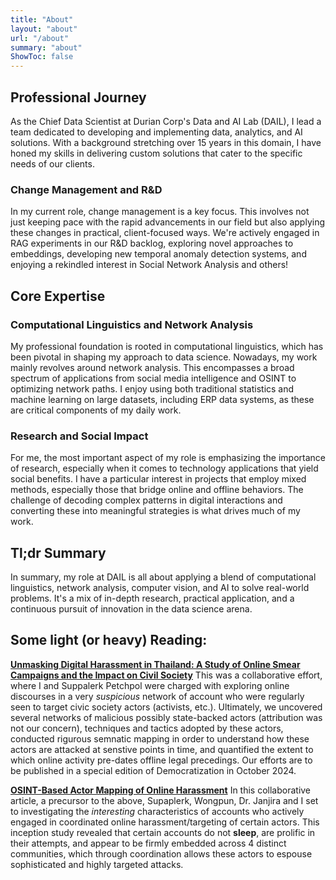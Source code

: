 ```yaml
---
title: "About"
layout: "about"
url: "/about"
summary: "about"
ShowToc: false
---
```


<!--- ![me-at-grill-the-data](/about/me-at-grill-the-data.jpg) -->

## Professional Journey

As the Chief Data Scientist at Durian Corp's Data and AI Lab (DAIL), I lead a team dedicated to developing and implementing data, analytics, and AI solutions. With a background stretching over 15 years in this domain, I have honed my skills in delivering custom solutions that cater to the specific needs of our clients.

### Change Management and R&D

In my current role, change management is a key focus. This involves not just keeping pace with the rapid advancements in our field but also applying these changes in practical, client-focused ways. We're actively engaged in RAG experiments in our R&D backlog, exploring novel approaches to embeddings, developing new temporal anomaly detection systems, and enjoying a rekindled interest in Social Network Analysis and others!

## Core Expertise

### Computational Linguistics and Network Analysis

My professional foundation is rooted in computational linguistics, which has been pivotal in shaping my approach to data science. Nowadays, my work mainly revolves around network analysis. This encompasses a broad spectrum of applications from social media intelligence and OSINT to optimizing network paths. I enjoy using both traditional statistics and machine learning on large datasets, including ERP data systems, as these are critical components of my daily work.

### Research and Social Impact

For me, the most important aspect of my role is emphasizing the importance of research, especially when it comes to technology applications that yield social benefits. I have a particular interest in projects that employ mixed methods, especially those that bridge online and offline behaviors. The challenge of decoding complex patterns in digital interactions and converting these into meaningful strategies is what drives much of my work.

## Tl;dr Summary

In summary, my role at DAIL is all about applying a blend of computational linguistics, network analysis, computer vision, and AI to solve real-world problems. It's a mix of in-depth research, practical application, and a continuous pursuit of innovation in the data science arena.


## Some light (or heavy) Reading: 

[**Unmasking Digital Harassment in Thailand: A Study of Online Smear Campaigns and the Impact on Civil Society**](https://www.the101.world/unmasking-digital-harassment/)
This was a collaborative effort, where I and Suppalerk Petchpol were charged with exploring online discourses in a very *suspicious* network of account who were regularly seen to target civic society actors (activists, etc.). Ultimately, we uncovered several networks of malicious possibly state-backed actors (attribution was not our concern), techniques and tactics adopted by these actors, conducted rigurous semnatic mapping in order to understand how these actors are attacked at senstive points in time, and quantified the extent to which online activity pre-dates offline legal precedings. Our efforts are to be published in a special edition of Democratization in October 2024. 


[**OSINT-Based Actor Mapping of Online Harassment**](https://www.the101.world/digital-harassment-data-analysis/)
In this collaborative article, a precursor to the above, Supaplerk, Wongpun, Dr. Janjira and I set to investigating the *interesting* characteristics of accounts who actively engaged in coordinated online harassment/targeting of certain actors. This inception study revealed that certain accounts do not **sleep**, are prolific in their attempts, and appear to be firmly embedded across 4 distinct communities, which through coordination allows these actors to espouse sophisticated and highly targeted attacks.  